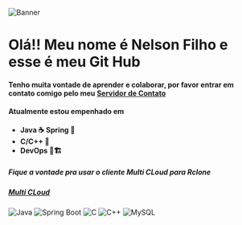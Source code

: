  ![Banner](https://media.licdn.com/dms/image/D4D16AQEzAmpO2TB9ow/profile-displaybackgroundimage-shrink_350_1400/0/1704985185421?e=1725494400&v=beta&t=ECJNZovNMqqmwekDNb0-untghClfNZg9LLOfO01hMqI)

# Olá!! Meu nome é Nelson Filho e esse é meu Git Hub 
#### Tenho muita vontade de aprender e colaborar, por favor entrar em contato comigo pelo meu [Servidor de Contato](https://discord.gg/pJWCXfBu) 

#### Atualmente estou empenhado em

- **Java ☕  Spring 🌷**
- **C/C++ 👾**
- **DevOps 🐧🏗️**


##### Fique a vontade pra usar o cliente Multi CLoud para Rclone
##### [Multi CLoud](https://github.com/nelsonFilho22222/gDrive-Rclone.git)




![Java](https://img.shields.io/badge/Java-ED8B00?style=for-the-badge&logo=java&logoColor=white)
![Spring Boot](https://img.shields.io/badge/Spring%20Boot-6DB33F?style=for-the-badge&logo=spring-boot&logoColor=white)
![C](https://img.shields.io/badge/C-00599C?style=for-the-badge&logo=c&logoColor=white)
![C++](https://img.shields.io/badge/C%2B%2B-00599C?style=for-the-badge&logo=c%2B%2B&logoColor=white)
![MySQL](https://img.shields.io/badge/MySQL-00000F?style=for-the-badge&logo=mysql&logoColor=white)

<!--
**nelsonFilho22222/nelsonFilho22222** is a ✨ _special_ ✨ repository because its `README.md` (this file) appears on your GitHub profile.

Here are some ideas to get you started:

- 🔭 I’m currently working on ...
- 🌱 I’m currently learning ...
- 👯 I’m looking to collaborate on ...
- 🤔 I’m looking for help with ...
- 💬 Ask me about ...
- 📫 How to reach me: ...
- 😄 Pronouns: ...
- ⚡ Fun fact: ...
-->

